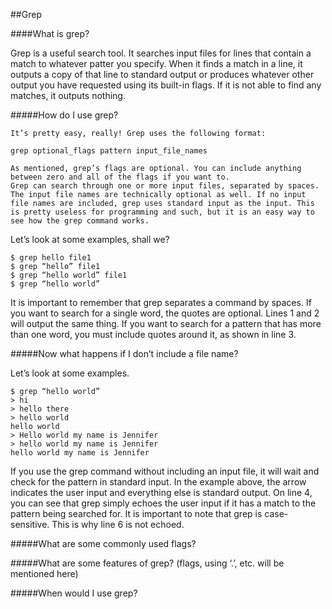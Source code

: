 ##Grep

####What is grep?

Grep is a useful search tool. It searches input files for lines that contain a match to whatever patter you specify. When it finds a match in a line, it outputs a copy of that line to standard output or produces whatever other output you have requested using its built-in flags. If it is not able to find any matches, it outputs nothing.

#####How do I use grep?

	It’s pretty easy, really! Grep uses the following format:

```
grep optional_flags pattern input_file_names
```
	
	As mentioned, grep’s flags are optional. You can include anything between zero and all of the flags if you want to.
	Grep can search through one or more input files, separated by spaces. The input file names are technically optional as well. If no input file names are included, grep uses standard input as the input. This is pretty useless for programming and such, but it is an easy way to see how the grep command works.

Let’s look at some examples, shall we?

```
$ grep hello file1
$ grep “hello” file1
$ grep “hello world” file1
$ grep “hello world”
```

It is important to remember that grep separates a command by spaces. If you want to search for a single word, the quotes are optional. Lines 1 and 2 will output the same thing. If you want to search for a pattern that has more than one word, you must include quotes around it, as shown in line 3.

#####Now what happens if I don’t include a file name?

Let’s look at some examples.

```
$ grep “hello world”
> hi
> hello there
> hello world
hello world
> Hello world my name is Jennifer
> hello world my name is Jennifer
hello world my name is Jennifer
```

If you use the grep command without including an input file, it will wait and check for the pattern in standard input. In the example above, the arrow indicates the user input and everything else is standard output. On line 4, you can see that grep simply echoes the user input if it has a match to the pattern being searched for. It is important to note that grep is case-sensitive. This is why line 6 is not echoed.

#####What are some commonly used flags?

#####What are some features of grep? (flags, using ‘.’, etc. will be mentioned here)

#####When would I use grep?
